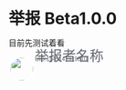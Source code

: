 <meta name="referrer" content="no-referrer" />
<style type="text/css" media="screen">
.round_icon{
  width: 40px;
  height: 40px;
  display: flex;
  border: 3px solid white;
  border-radius: 50%;
  align-items: center;
  justify-content: center;
  overflow: hidden;
}
  *{margin:0;padding:0;}
</style>


# 举报 Beta1.0.0

目前先测试着看

<div style="float:left;">
<img src="https://i2.hdslb.com/bfs/face/7899638a48e4b906a5e435552c02548fc31b3318.jpg" class="round_icon"  alt="">
</div>
<div style="font-size: 0;">
  <div>
    <font size="5" face="arial" color="#61666D" Style="line-height:0;">举报者名称</font>
  </div>
  <div>
    <font size="1" face="arial" color="#61666D">UID:1145141919810</font>
  </div>
</div>



